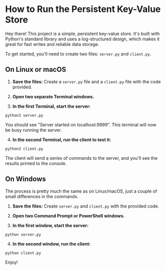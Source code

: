 # How to Run the Persistent Key-Value Store

Hey there! This project is a simple, persistent key-value store. It's built with Python's standard library and uses a log-structured design, which makes it great for fast writes and reliable data storage.

To get started, you'll need to create two files: `server.py` and `client.py`.

## On Linux or macOS

1. **Save the files:** Create a `server.py` file and a `client.py` file with the code provided.

2. **Open two separate Terminal windows.**

3. **In the first Terminal, start the server:**

```
python3 server.py
```

You should see "Server started on localhost:9999". This terminal will now be busy running the server.

4. **In the second Terminal, run the client to test it:**

```
python3 client.py
```

The client will send a series of commands to the server, and you'll see the results printed to the console.

## On Windows

The process is pretty much the same as on Linux/macOS, just a couple of small differences in the commands.

1. **Save the files:** Create `server.py` and `client.py` with the provided code.

2. **Open two Command Prompt or PowerShell windows.**

3. **In the first window, start the server:**

```
python server.py
```

4. **In the second window, run the client:**

```
python client.py
```

Enjoy!
